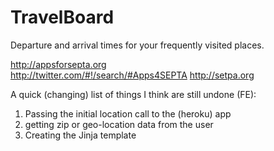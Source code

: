 # TravelBoard

Departure and arrival times for your frequently visited places.

http://appsforsepta.org  
http://twitter.com/#!/search/#Apps4SEPTA
http://setpa.org

A quick (changing) list of things I think are still undone (FE):

1. Passing the initial location call to the (heroku) app
2. getting zip or geo-location data from the user
3. Creating the Jinja template